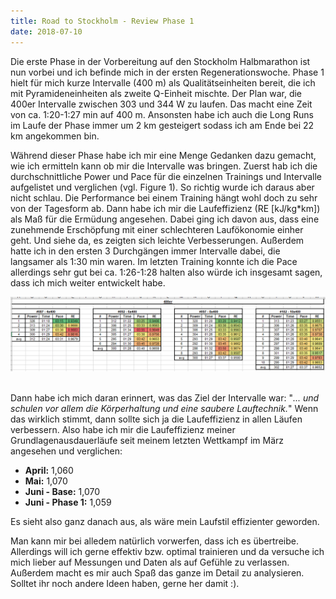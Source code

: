 ```yaml
---
title: Road to Stockholm - Review Phase 1
date: 2018-07-10
---
```

Die erste Phase in der Vorbereitung auf den Stockholm Halbmarathon ist nun vorbei und ich befinde mich in der ersten Regenerationswoche. Phase 1 hielt für mich kurze Intervalle (400 m) als Qualitätseinheiten bereit, die ich mit Pyramideneinheiten als zweite Q-Einheit mischte. Der Plan war, die 400er Intervalle zwischen 303 und 344 W zu laufen. Das macht eine Zeit von ca. 1:20-1:27 min auf 400 m. Ansonsten habe ich auch die Long Runs im Laufe der Phase immer um 2 km gesteigert sodass ich am Ende bei 22 km angekommen bin.

Während dieser Phase habe ich mir eine Menge Gedanken dazu gemacht, wie ich ermitteln kann ob mir die Intervalle was bringen. Zuerst hab ich die durchschnittliche Power und Pace für die einzelnen Trainings und Intervalle aufgelistet und verglichen (vgl. Figure 1). So richtig wurde ich daraus aber nicht schlau. Die Performance bei einem Training hängt wohl doch zu sehr von der Tagesform ab. Dann habe ich mir die Laufeffizienz (RE \[kJ/kg\*km\]) als Maß für die Ermüdung angesehen. Dabei ging ich davon aus, dass eine zunehmende Erschöpfung mit einer schlechteren Laufökonomie einher geht. Und siehe da, es zeigten sich leichte Verbesserungen. Außerdem hatte ich in den ersten 3 Durchgängen immer Intervalle dabei, die langsamer als 1:30 min waren. Im letzten Training konnte ich die Pace allerdings sehr gut bei ca. 1:26-1:28 halten also würde ich insgesamt sagen, dass ich mich weiter entwickelt habe.

[![Analyse 400m Intervalle](/assets/images/400m_Intervalle_01.png)](/assets/images/400m_Intervalle_01.png)<br /><br />

Dann habe ich mich daran erinnert, was das Ziel der Intervalle war: "_... und schulen vor allem die Körperhaltung und eine saubere Lauftechnik._" Wenn das wirklich stimmt, dann sollte sich ja die Laufeffizienz in allen Läufen verbessern. Also habe ich mir die Laufeffizienz meiner Grundlagenausdauerläufe seit meinem letzten Wettkampf im März angesehen und verglichen:

- **April:** 1,060
- **Mai:** 1,070
- **Juni - Base:** 1,070
- **Juni - Phase 1:** 1,059

Es sieht also ganz danach aus, als wäre mein Laufstil effizienter geworden.

Man kann mir bei alledem natürlich vorwerfen, dass ich es übertreibe. Allerdings will ich gerne effektiv bzw. optimal trainieren und da versuche ich mich lieber auf Messungen und Daten als auf Gefühle zu verlassen. Außerdem macht es mir auch Spaß das ganze im Detail zu analysieren. Solltet ihr noch andere Ideen haben, gerne her damit :).<br /><br />
